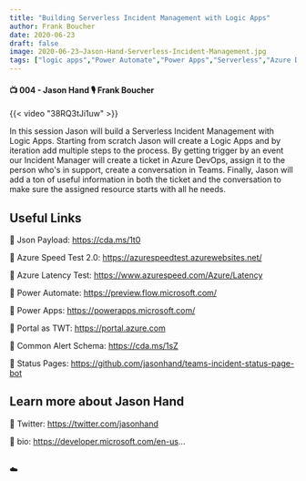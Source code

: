 ```yaml
---
title: "Building Serverless Incident Management with Logic Apps"
author: Frank Boucher
date: 2020-06-23
draft: false
image: 2020-06-23–Jason-Hand-Serverless-Incident-Management.jpg
tags: ["logic apps","Power Automate","Power Apps","Serverless","Azure DevOps","Teams","Jason Hand","Frank Boucher"]
---
```


#### 📺 004 - Jason Hand 🎙️ Frank Boucher

<!--more-->

{{< video "38RQ3tJi1uw" >}}

In this session Jason will build a Serverless Incident Management with Logic Apps. Starting from scratch Jason will create a Logic Apps and by iteration add multiple steps to the process. By getting trigger by an event our Incident Manager will create a ticket in Azure DevOps, assign it to the person who's in support, create a conversation in Teams. Finally, Jason will add a ton of useful information in both the ticket and the conversation to make sure the assigned resource starts with all he needs.

## Useful Links


🔗  Json Payload: https://cda.ms/1t0

🔗  Azure Speed Test 2.0: https://azurespeedtest.azurewebsites.net/

🔗  Azure Latency Test: https://www.azurespeed.com/Azure/Latency

🔗  Power Automate: https://preview.flow.microsoft.com/

🔗  Power Apps: https://powerapps.microsoft.com/

🔗  Portal as TWT: https://portal.azure.com

🔗  Common Alert Schema: https://cda.ms/1sZ

🔗  Status Pages: https://github.com/jasonhand/teams-incident-status-page-bot


## Learn more about Jason Hand

🔗  Twitter: https://twitter.com/jasonhand

🔗  bio: https://developer.microsoft.com/en-us...

<br />
☁️
